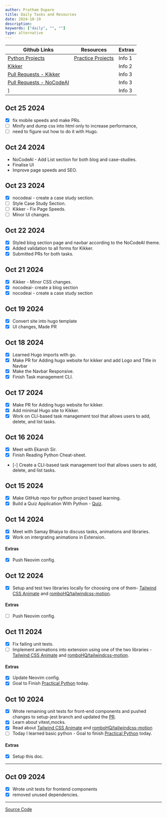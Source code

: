 ```yaml
---
author: Pratham Dupare
title: Daily Tasks and Resources
date: 2024-10-10
description:
keywords: ["daily", "", ""]
type: alternative
---
```


| Github Links                                                                       | Resources                                                       | Extras |
| ---------------------------------------------------------------------------------- | --------------------------------------------------------------- | ------ |
| [Python Projects](https://github.com/prathamdupare/python-projects)                | [Practice Projects](https://realpython.com/tutorials/projects/) | Info 1 |
| [Kikker](https://github.com/raooll/kikker)                                         |                                                                 | Info 2 |
| [Pull Requests - Kikker](https://github.com/raooll/kikker/pulls/prathamdupare)     |                                                                 | Info 3 |
| [Pull Requests - NoCodeAI](https://github.com/raooll/nocodeai/pulls/prathamdupare) |                                                                 | Info 3 |
| )                                                                                  |                                                                 | Info 3 |

## Oct 25 2024

- [x] fix mobile speeds and make PRs.
- [ ] Minify and dump css into html only to increase performance,
- [ ] need to figure out how to do it with Hugo.

## Oct 24 2024

- NoCodeAI - Add List section for both blog and case-studies.
- Finalise UI
- Improve page speeds and SEO.

## Oct 23 2024

- [x] nocodeai - create a case study section.
- [ ] Style Case Study Section.
- [ ] Kikker - Fix Page Speeds.
- [ ] Minor UI changes.

## Oct 22 2024

- [x] Styled blog section page and navbar according to the NoCodeAI theme.
- [x] Added validation to all forms for Kikker.
- [x] Submitted PRs for both tasks.

## Oct 21 2024

- [x] Kikker - Minor CSS changes.
- [x] nocodeai- create a blog section
- [x] nocodeai - create a case study section

## Oct 19 2024

- [x] Convert site into hugo template
- [x] UI changes, Made PR

## Oct 18 2024

- [x] Learned Hugo imports with go.
- [x] Make PR for Adding hugo website for kikker and add Logo and Title in Navbar
- [x] Make the Navbar Responsive.
- [x] Finish Task management CLI.

## Oct 17 2024

- [x] Make PR for Adding hugo website for kikker.
- [x] Add minimal Hugo site to Kikker.
- [x] Work on CLI-based task management tool that allows users to add, delete, and list tasks.

## Oct 16 2024

- [x] Meet with Ekansh Sir.
- [x] Finish Reading Python Cheat-sheet.
- [-] Create a CLI-based task management tool that allows users to add, delete, and list tasks.

## Oct 15 2024

- [x] Make GitHub repo for python project based learning.
- [x] Build a Quiz Application With Python - [Quiz](https://realpython.com/python-quiz-application/).

## Oct 14 2024

- [x] Meet with Samay Bhaiya to discuss tasks, animations and libraries.
- [x] Work on intergrating animations in Extension.

#### Extras

- [x] Push Neovim config.

## Oct 12 2024

- [x] Setup and test two libraries locally for choosing one of them- [Tailwind CSS Animate](https://github.com/jamiebuilds/tailwindcss-animate/tree/main) and [romboHQ/tailwindcss-motion](https://github.com/romboHQ/tailwindcss-motion).

#### Extras

- [ ] Push Neovim config.

## Oct 11 2024

- [x] Fix failing unit tests.
- [ ] Implement animations into extension using one of the two libraries - [Tailwind CSS Animate](https://github.com/jamiebuilds/tailwindcss-animate/tree/main) and [romboHQ/tailwindcss-motion](https://github.com/romboHQ/tailwindcss-motion).

#### Extras

- [x] Update Neovim config.
- [x] Goal to Finish [Practical Python](https://practical.learnpython.dev/001_prerequisites/) today.

## Oct 10 2024

- [x] Wrote remaining unit tests for front-end components and pushed changes to setup-jest branch and updated the [PR](https://github.com/raooll/kikker/pull/32).
- [x] Learn about vitest,mocks.
- [x] Read about [Tailwind CSS Animate](https://github.com/jamiebuilds/tailwindcss-animate/tree/main) and [romboHQ/tailwindcss-motion](https://github.com/romboHQ/tailwindcss-motion)
- [ ] Today I learned basic python - Goal to finish [Practical Python](https://practical.learnpython.dev/001_prerequisites/) today.

#### Extras

- [x] Setup this doc.

---

## Oct 09 2024

- [x] Wrote unit tests for frontend components
- [x] removed unused dependencies.

---

[Source Code](https://github.com/prathamdupare/blog/)
